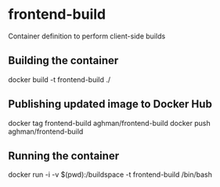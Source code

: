 # frontend-build
Container definition to perform client-side builds 

## Building the container
docker build -t frontend-build ./

## Publishing updated image to Docker Hub
docker tag frontend-build aghman/frontend-build
docker push aghman/frontend-build

## Running the container
docker run -i -v $(pwd):/buildspace -t frontend-build /bin/bash
